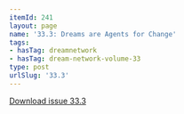 ```yaml
---
itemId: 241
layout: page
name: '33.3: Dreams are Agents for Change'
tags:
- hasTag: dreamnetwork
- hasTag: dream-network-volume-33
type: post
urlSlug: '33.3'
---
```

<a href="files/pdfs/Volume_33/33.3_change.pdf" download="">Download issue 33.3</a>